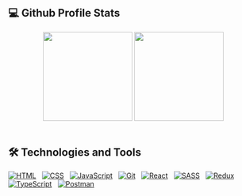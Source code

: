 ## 💻 Github Profile Stats
<div align="center">
    <img height="180" src="https://github-readme-stats.vercel.app/api/top-langs/?username=phanvohieunghia&hide=c%23,powershell,Mathematica,Ruby,Objective-C,Objective-C%2b%2b,Cuda&title_color=61dafb&text_color=ffffff&icon_color=61dafb&bg_color=20232a&langs_count=8&layout=compact&border_color=61dafb&hide_border=true" />
    <img height="180" src="https://github-readme-stats.vercel.app/api?username=phanvohieunghia&show_icons=true&theme=react&border_color=61dafb&hide_border=true" />
</div>
<br>

## 🛠️ Technologies and Tools
<div>
	<a href="https://github.com/search?q=user%3ADenverCoder1+language%3Ahtml"><img alt="HTML" src="https://img.shields.io/badge/HTML-E34F26.svg?logo=html5&logoColor=white"></a>
	&nbsp;
	<a href="https://github.com/search?q=user%3ADenverCoder1+language%3Acss"><img alt="CSS" src="https://img.shields.io/badge/CSS-1572B6.svg?logo=css3&logoColor=white"></a>
  &nbsp;
	<a href="https://github.com/search?q=user%3ADenverCoder1+language%3Ajavascript"><img alt="JavaScript" src="https://img.shields.io/badge/JavaScript-F7DF1E.svg?logo=javascript&logoColor=black"></a>
	&nbsp;
	<a href="https://github.com/search?q=user%3ADenverCoder1+language%3Agit"><img alt="Git" src="https://img.shields.io/badge/Git-F05033.svg?logo=git&logoColor=white"></a>
	&nbsp;
	<a href="https://github.com/search?q=user%3ADenverCoder1+language%3react"><img alt="React" src="https://img.shields.io/badge/React-5FD0EC.svg?logo=react&logoColor=black"></a>
	&nbsp;
	<a href="https://github.com/search?q=user%3ADenverCoder1+language%3Asass"><img alt="SASS" src="https://img.shields.io/badge/Sass-hotpink.svg?logo=SASS&logoColor=white"></a>
	&nbsp;
	<a href="https://github.com/search?q=user%3ADenverCoder1+language%3Aredux"><img alt="Redux" src="https://img.shields.io/badge/Redux-764ABC.svg?logo=redux&logoColor=white"></a>
  &nbsp;
	<a href="https://github.com/search?q=user%3ADenverCoder1+language%3AtypeScript"><img alt="TypeScript" src="https://img.shields.io/badge/TypeScript-007ACC.svg?logo=typescript&logoColor=white"></a>
	&nbsp;
	<a href="#"><img alt="Postman" src="https://img.shields.io/badge/Postman-FF6C37?logo=postman&logoColor=white"></a>
</div>
<br>